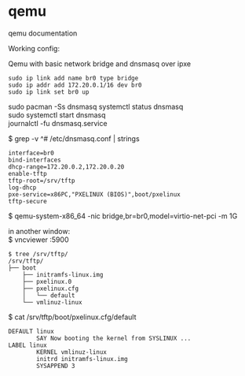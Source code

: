 # qemu
qemu documentation

Working config:

Qemu with basic network bridge and dnsmasq over ipxe

```
sudo ip link add name br0 type bridge    
sudo ip addr add 172.20.0.1/16 dev br0    
sudo ip link set br0 up    
```
sudo pacman -Ss dnsmasq
systemctl status dnsmasq  
sudo systemctl start dnsmasq  
journalctl -fu dnsmasq.service  


$ grep -v ^# /etc/dnsmasq.conf | strings  
```
interface=br0  
bind-interfaces  
dhcp-range=172.20.0.2,172.20.0.20  
enable-tftp  
tftp-root=/srv/tftp  
log-dhcp  
pxe-service=x86PC,"PXELINUX (BIOS)",boot/pxelinux  
tftp-secure  
```

$ qemu-system-x86_64 -nic bridge,br=br0,model=virtio-net-pci -m 1G

in another window:  <br>
$ vncviewer :5900



```
$ tree /srv/tftp/  
/srv/tftp/  
├── boot  
    ├── initramfs-linux.img  
    ├── pxelinux.0  
    ├── pxelinux.cfg  
    │   └── default  
    └── vmlinuz-linux  
```
$ cat /srv/tftp/boot/pxelinux.cfg/default   
```
DEFAULT linux  
        SAY Now booting the kernel from SYSLINUX ...  
LABEL linux  
        KERNEL vmlinuz-linux  
        initrd initramfs-linux.img  
        SYSAPPEND 3  
```

